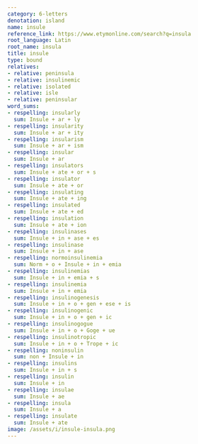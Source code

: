 ```yaml
---
category: 6-letters
denotation: island
name: insule
reference_link: https://www.etymonline.com/search?q=insula
root_language: Latin
root_name: insula
title: insule
type: bound
relatives:
- relative: peninsula
- relative: insulinemic
- relative: isolated
- relative: isle
- relative: peninsular
word_sums:
- respelling: insularly
  sum: Insule + ar + ly
- respelling: insularity
  sum: Insule + ar + ity
- respelling: insularism
  sum: Insule + ar + ism
- respelling: insular
  sum: Insule + ar
- respelling: insulators
  sum: Insule + ate + or + s
- respelling: insulator
  sum: Insule + ate + or
- respelling: insulating
  sum: Insule + ate + ing
- respelling: insulated
  sum: Insule + ate + ed
- respelling: insulation
  sum: Insule + ate + ion
- respelling: insulinases
  sum: Insule + in + ase + es
- respelling: insulinase
  sum: Insule + in + ase
- respelling: normoinsulinemia
  sum: Norm + o + Insule + in + emia
- respelling: insulinemias
  sum: Insule + in + emia + s
- respelling: insulinemia
  sum: Insule + in + emia
- respelling: insulinogenesis
  sum: Insule + in + o + gen + ese + is
- respelling: insulinogenic
  sum: Insule + in + o + gen + ic
- respelling: insulinogogue
  sum: Insule + in + o + Goge + ue
- respelling: insulinotropic
  sum: Insule + in + o + Trope + ic
- respelling: noninsulin
  sum: non + Insule + in
- respelling: insulins
  sum: Insule + in + s
- respelling: insulin
  sum: Insule + in
- respelling: insulae
  sum: Insule + ae
- respelling: insula
  sum: Insule + a
- respelling: insulate
  sum: Insule + ate
image: /assets/i/insule-insula.png
---
```


